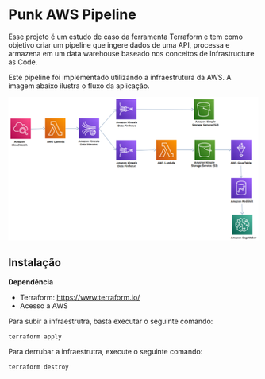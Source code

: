 # Punk AWS Pipeline

Esse projeto é um estudo de caso da ferramenta Terraform e tem como objetivo criar um pipeline que ingere dados de uma API, processa e armazena em um data warehouse baseado nos conceitos de Infrastructure as Code.

Este pipeline foi implementado utilizando a infraestrutura da AWS. A imagem abaixo ilustra o fluxo da aplicação.

![alt text](https://github.com/arthurbatista/punk/blob/main/punk_architecture_diagram.png?raw=true)

## Instalação

**Dependência**
- Terraform: https://www.terraform.io/
- Acesso a AWS 

Para subir a infraestrutra, basta executar o seguinte comando:

```
terraform apply
```

Para derrubar a infraestrutra, execute o seguinte comando:

```
terraform destroy
```

